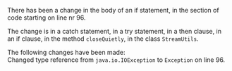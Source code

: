 There has been a change in the body of an if statement, in the section of code starting on line nr 96.
  
The change is in a catch statement, in a try statement, in a then clause, in an if clause, in the method ```closeQuietly```, in the class ```StreamUtils```.
  
The following changes have been made:  
Changed type reference from ```java.io.IOException``` to ```Exception``` on line 96.  
